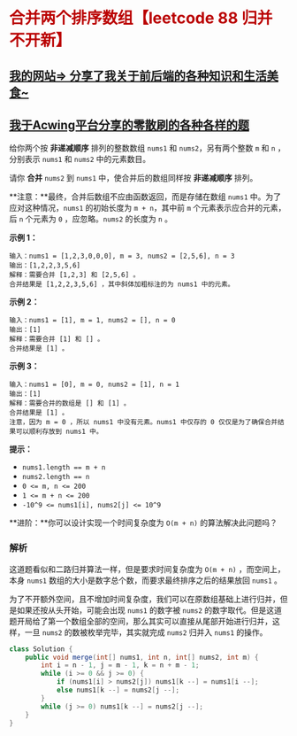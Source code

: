 # <font color='bb000'>合并两个排序数组【leetcode 88 归并不开新】</font>

## [我的网站=> 分享了我关于前后端的各种知识和生活美食~](https://www.fanxy.cloud)

## [我于Acwing平台分享的零散刷的各种各样的题](https://www.acwing.com/blog/content/33005/) 

给你两个按 **非递减顺序** 排列的整数数组 `nums1` 和 `nums2`，另有两个整数 `m` 和 `n` ，分别表示 `nums1` 和 `nums2` 中的元素数目。

请你 **合并** `nums2` 到 `nums1` 中，使合并后的数组同样按 **非递减顺序** 排列。

**注意：**最终，合并后数组不应由函数返回，而是存储在数组 `nums1` 中。为了应对这种情况，`nums1` 的初始长度为 `m + n`，其中前 `m` 个元素表示应合并的元素，后 `n` 个元素为 `0` ，应忽略。`nums2` 的长度为 `n` 。

 

**示例 1：**

```
输入：nums1 = [1,2,3,0,0,0], m = 3, nums2 = [2,5,6], n = 3
输出：[1,2,2,3,5,6]
解释：需要合并 [1,2,3] 和 [2,5,6] 。
合并结果是 [1,2,2,3,5,6] ，其中斜体加粗标注的为 nums1 中的元素。
```

**示例 2：**

```
输入：nums1 = [1], m = 1, nums2 = [], n = 0
输出：[1]
解释：需要合并 [1] 和 [] 。
合并结果是 [1] 。
```

**示例 3：**

```
输入：nums1 = [0], m = 0, nums2 = [1], n = 1
输出：[1]
解释：需要合并的数组是 [] 和 [1] 。
合并结果是 [1] 。
注意，因为 m = 0 ，所以 nums1 中没有元素。nums1 中仅存的 0 仅仅是为了确保合并结果可以顺利存放到 nums1 中。
```

 

**提示：**

- `nums1.length == m + n`
- `nums2.length == n`
- `0 <= m, n <= 200`
- `1 <= m + n <= 200`
- `-10^9 <= nums1[i], nums2[j] <= 10^9`

 

**进阶：**你可以设计实现一个时间复杂度为 `O(m + n)` 的算法解决此问题吗？





### 解析

这道题看似和二路归并算法一样，但是要求时间复杂度为 `O(m + n)` ，而空间上，本身 `nums1` 数组的大小是数字总个数，而要求最终排序之后的结果放回 `nums1` 。

为了不开额外空间，且不增加时间复杂度，我们可以在原数组基础上进行归并，但是如果还按从头开始，可能会出现 `nums1` 的数字被 `nums2` 的数字取代。但是这道题开局给了第一个数组全部的空间，那么其实可以直接从尾部开始进行归并，这样，一旦 `nums2` 的数被枚举完毕，其实就完成 `nums2` 归并入 `nums1` 的操作。



```java
class Solution {
    public void merge(int[] nums1, int n, int[] nums2, int m) {
        int i = n - 1, j = m - 1, k = n + m - 1;
        while (i >= 0 && j >= 0) {
            if (nums1[i] > nums2[j]) nums1[k --] = nums1[i --];
            else nums1[k --] = nums2[j --];
        }
        while (j >= 0) nums1[k --] = nums2[j --];
    }
}
```

